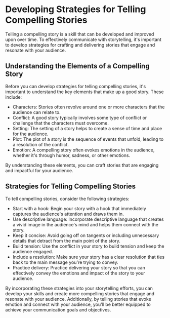 Developing Strategies for Telling Compelling Stories
====================================================================================================

Telling a compelling story is a skill that can be developed and improved upon over time. To effectively communicate with storytelling, it's important to develop strategies for crafting and delivering stories that engage and resonate with your audience.

Understanding the Elements of a Compelling Story
------------------------------------------------

Before you can develop strategies for telling compelling stories, it's important to understand the key elements that make up a good story. These include:

* Characters: Stories often revolve around one or more characters that the audience can relate to.
* Conflict: A good story typically involves some type of conflict or challenge that the characters must overcome.
* Setting: The setting of a story helps to create a sense of time and place for the audience.
* Plot: The plot of a story is the sequence of events that unfold, leading to a resolution of the conflict.
* Emotion: A compelling story often evokes emotions in the audience, whether it's through humor, sadness, or other emotions.

By understanding these elements, you can craft stories that are engaging and impactful for your audience.

Strategies for Telling Compelling Stories
-----------------------------------------

To tell compelling stories, consider the following strategies:

* Start with a hook: Begin your story with a hook that immediately captures the audience's attention and draws them in.
* Use descriptive language: Incorporate descriptive language that creates a vivid image in the audience's mind and helps them connect with the story.
* Keep it concise: Avoid going off on tangents or including unnecessary details that detract from the main point of the story.
* Build tension: Use the conflict in your story to build tension and keep the audience engaged.
* Include a resolution: Make sure your story has a clear resolution that ties back to the main message you're trying to convey.
* Practice delivery: Practice delivering your story so that you can effectively convey the emotions and impact of the story to your audience.

By incorporating these strategies into your storytelling efforts, you can develop your skills and create more compelling stories that engage and resonate with your audience. Additionally, by telling stories that evoke emotion and connect with your audience, you'll be better equipped to achieve your communication goals and objectives.
